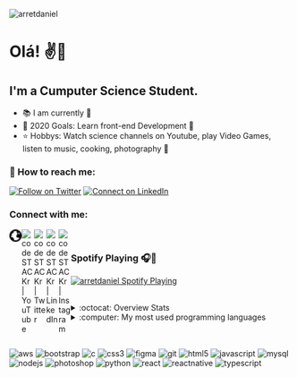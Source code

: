 <p align="left"> <img src="https://komarev.com/ghpvc/?username=arretdaniel" alt="arretdaniel" /> </p>

<h1 >Olá! ✌️🌻</h1>

## I'm a Cumputer Science Student.

- 📚 I am currently 💬
- 🎯 2020 Goals: Learn front-end Development 💬
- ⭐ Hobbys: Watch science channels on Youtube, play Video Games, listen to music, cooking, photography 💬

<h3 >📱 How to reach me:</h3>

[![Follow on Twitter](https://img.shields.io/badge/--twitter?label=Twitter&logo=Twitter&style=social)](https://twitter.com/intent/follow?original_referer=https%3A%2F%2Fgithub.com%2FSdanielST&screen_name=SdanielST)
[![Connect on LinkedIn](https://img.shields.io/badge/--linkedin?label=LinkedIn&logo=LinkedIn&style=social)](https://www.linkedin.com/in/arretdaniel)

### Connect with me:

[<img align="left" alt="codeSTACKr.com" width="22px" src="https://raw.githubusercontent.com/iconic/open-iconic/master/svg/globe.svg" />][website]
[<img align="left" alt="codeSTACKr | YouTube" width="22px" src="https://cdn.jsdelivr.net/npm/simple-icons@v3/icons/youtube.svg" />][youtube]
[<img align="left" alt="codeSTACKr | Twitter" width="22px" src="https://cdn.jsdelivr.net/npm/simple-icons@v3/icons/twitter.svg" />][twitter]
[<img align="left" alt="codeSTACKr | LinkedIn" width="22px" src="https://cdn.jsdelivr.net/npm/simple-icons@v3/icons/linkedin.svg" />][linkedin]
[<img align="left" alt="codeSTACKr | Instagram" width="22px" src="https://cdn.jsdelivr.net/npm/simple-icons@v3/icons/instagram.svg" />][instagram]

<br />

### Spotify Playing 🎧🎵
[<img src="https://novatorem-mauve-sigma.vercel.app/api/spotify" alt="arretdaniel Spotify Playing" width="350" />](https://open.spotify.com/user/jacu234)

<br />

<details>
  <summary>:octocat: Overview Stats</summary>

  <img alt="ARRETdaniel's Github Stats" src="https://github-readme-stats.arretdaniel.vercel.app/api?username=ARRETdaniel&show_icons=true&hide_border=true" />

</details>

<details>
  <summary>:computer: My most used programming languages</summary>

  <img alt="ARRETdaniel's most used Programming lng " src="https://github-readme-stats.vercel.app/api/top-langs/?username=arretdaniel&layout=compact&hide=html" alt="arretdaniel" />

</details>

<br />
<br />

<p align="left"><img src="https://devicons.github.io/devicon/devicon.git/icons/amazonwebservices/amazonwebservices-original-wordmark.svg" alt="aws" width="40" height="40"/> <img src="https://devicons.github.io/devicon/devicon.git/icons/bootstrap/bootstrap-plain.svg" alt="bootstrap" width="40" height="40"/> <img src="https://devicons.github.io/devicon/devicon.git/icons/c/c-original.svg" alt="c" width="40" height="40"/> <img src="https://devicons.github.io/devicon/devicon.git/icons/css3/css3-original-wordmark.svg" alt="css3" width="40" height="40"/> <img src="https://www.vectorlogo.zone/logos/figma/figma-icon.svg" alt="figma" width="40" height="40"/> <img src="https://www.vectorlogo.zone/logos/git-scm/git-scm-icon.svg" alt="git" width="40" height="40"/> <img src="https://devicons.github.io/devicon/devicon.git/icons/html5/html5-original-wordmark.svg" alt="html5" width="40" height="40"/> <img src="https://devicons.github.io/devicon/devicon.git/icons/javascript/javascript-original.svg" alt="javascript" width="40" height="40"/> <img src="https://devicons.github.io/devicon/devicon.git/icons/mysql/mysql-original-wordmark.svg" alt="mysql" width="40" height="40"/> <img src="https://devicons.github.io/devicon/devicon.git/icons/nodejs/nodejs-original-wordmark.svg" alt="nodejs" width="40" height="40"/> <img src="https://devicons.github.io/devicon/devicon.git/icons/photoshop/photoshop-plain.svg" alt="photoshop" width="40" height="40"/> <img src="https://devicons.github.io/devicon/devicon.git/icons/python/python-original.svg" alt="python" width="40" height="40"/> <img src="https://devicons.github.io/devicon/devicon.git/icons/react/react-original-wordmark.svg" alt="react" width="40" height="40"/> <img src="https://reactnative.dev/img/header_logo.svg" alt="reactnative" width="40" height="40"/> <img src="https://devicons.github.io/devicon/devicon.git/icons/typescript/typescript-original.svg" alt="typescript" width="40" height="40"/></p>

[website]: https://www.instagram.com/arret_daniel
[twitter]: https://twitter.com/SdanielST
[youtube]: https://www.youtube.com/c/MixiricaGames
[instagram]: https://www.instagram.com/arret_daniel
[linkedin]: https://linkedin.com/in/arretdaniel

